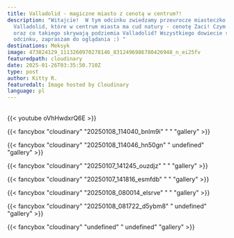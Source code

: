 ```yaml
---
title: Valladolid - magiczne miasto z cenotą w centrum?!
description: "Witajcie!  W tym odcinku zwiedzamy przeurocze miasteczko
  Valladolid, które w centrum miasta ma cud natury - cenotę Zaci! Czym są cenoty
  oraz co takiego skrywają podziemia Valladolid? Wszystkiego dowiecie się w tym
  odcinku, zapraszam do oglądania :) "
destinations: Meksyk
image: 473824129_1113260970278146_8312496986780426948_n_ei25fv
featuredpath: cloudinary
date: 2025-01-26T03:35:50.710Z
type: post
author: Kitty R.
featuredalt: Image hosted by Cloudinary
language: pl
---
```

<br>{{< youtube oVhHwdxrQ6E >}}</br>

{{< fancybox "cloudinary" "20250108_114040_bnlm9i" " " "gallery" >}}

{{< fancybox "cloudinary" "20250108_114046_hn50gn" " undefined" "gallery" >}}

{{< fancybox "cloudinary" "20250107_141245_ouzdjz" " " "gallery" >}}

{{< fancybox "cloudinary" "20250107_141816_esmfdb" " " "gallery" >}}

{{< fancybox "cloudinary" "20250108_080014_elsrve" " " "gallery" >}}

{{< fancybox "cloudinary" "20250108_081722_d5ybm8" " undefined" "gallery" >}}

{{< fancybox "cloudinary" "undefined" " undefined" "gallery" >}}